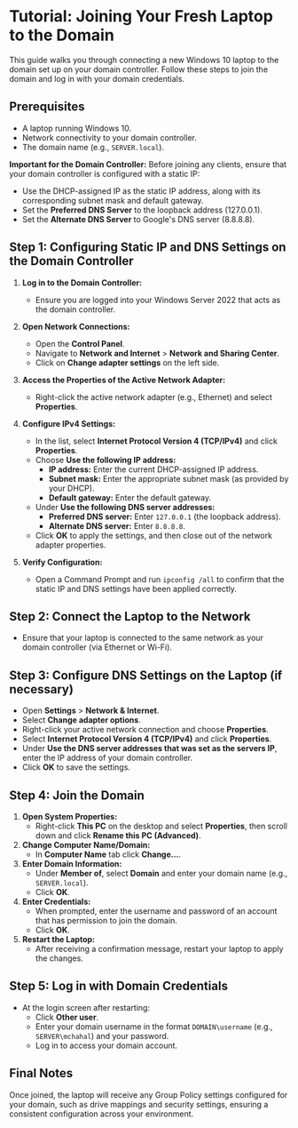 # Tutorial: Joining Your Fresh Laptop to the Domain

This guide walks you through connecting a new Windows 10 laptop to the domain set up on your domain controller. Follow these steps to join the domain and log in with your domain credentials.

## Prerequisites

- A laptop running Windows 10.
- Network connectivity to your domain controller.
- The domain name (e.g., `SERVER.local`).

**Important for the Domain Controller:**
Before joining any clients, ensure that your domain controller is configured with a static IP:
- Use the DHCP-assigned IP as the static IP address, along with its corresponding subnet mask and default gateway.
- Set the **Preferred DNS Server** to the loopback address (127.0.0.1).
- Set the **Alternate DNS Server** to Google's DNS server (8.8.8.8).

## Step 1: Configuring Static IP and DNS Settings on the Domain Controller

1. **Log in to the Domain Controller:**
   - Ensure you are logged into your Windows Server 2022 that acts as the domain controller.

2. **Open Network Connections:**
   - Open the **Control Panel**.
   - Navigate to **Network and Internet** > **Network and Sharing Center**.
   - Click on **Change adapter settings** on the left side.

3. **Access the Properties of the Active Network Adapter:**
   - Right-click the active network adapter (e.g., Ethernet) and select **Properties**.

4. **Configure IPv4 Settings:**
   - In the list, select **Internet Protocol Version 4 (TCP/IPv4)** and click **Properties**.
   - Choose **Use the following IP address:**
     - **IP address:** Enter the current DHCP-assigned IP address.
     - **Subnet mask:** Enter the appropriate subnet mask (as provided by your DHCP).
     - **Default gateway:** Enter the default gateway.
   - Under **Use the following DNS server addresses:**
     - **Preferred DNS server:** Enter `127.0.0.1` (the loopback address).
     - **Alternate DNS server:** Enter `8.8.8.8`.
   - Click **OK** to apply the settings, and then close out of the network adapter properties.

5. **Verify Configuration:**
   - Open a Command Prompt and run `ipconfig /all` to confirm that the static IP and DNS settings have been applied correctly.

## Step 2: Connect the Laptop to the Network
- Ensure that your laptop is connected to the same network as your domain controller (via Ethernet or Wi-Fi).

## Step 3: Configure DNS Settings on the Laptop (if necessary)
- Open **Settings** > **Network & Internet**.
- Select **Change adapter options**.
- Right-click your active network connection and choose **Properties**.
- Select **Internet Protocol Version 4 (TCP/IPv4)** and click **Properties**.
- Under **Use the DNS server addresses that was set as the servers IP**, enter the IP address of your domain controller.
- Click **OK** to save the settings.

## Step 4: Join the Domain
1. **Open System Properties:**
   - Right-click **This PC** on the desktop and select **Properties**, then scroll down and click **Rename this PC (Advanced)**.
2. **Change Computer Name/Domain:**
   - In **Computer Name** tab click **Change…**.
3. **Enter Domain Information:**
   - Under **Member of**, select **Domain** and enter your domain name (e.g., `SERVER.local`).
   - Click **OK**.
4. **Enter Credentials:**
   - When prompted, enter the username and password of an account that has permission to join the domain.
   - Click **OK**.
5. **Restart the Laptop:**
   - After receiving a confirmation message, restart your laptop to apply the changes.

## Step 5: Log in with Domain Credentials
- At the login screen after restarting:
  - Click **Other user**.
  - Enter your domain username in the format `DOMAIN\username` (e.g., `SERVER\mchahal`) and your password.
  - Log in to access your domain account.

## Final Notes
Once joined, the laptop will receive any Group Policy settings configured for your domain, such as drive mappings and security settings, ensuring a consistent configuration across your environment.
